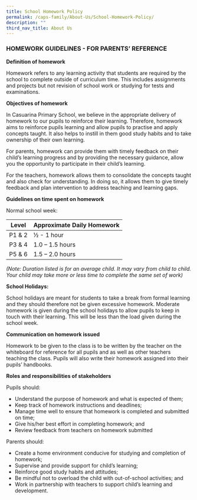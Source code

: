 ```yaml
---
title: School Homework Policy
permalink: /caps-family/About-Us/School-Homework-Policy/
description: ""
third_nav_title: About Us
---
```

### HOMEWORK GUIDELINES - FOR PARENTS’ REFERENCE

  

**Definition of homework**

Homework refers to any learning activity that students are required by the school to complete outside of curriculum time. This includes assignments and projects but not revision of school work or studying for tests and examinations.

  

**Objectives of homework**

In Casuarina Primary School, we believe in the appropriate delivery of homework to our pupils to reinforce their learning. Therefore, homework aims to reinforce pupils learning and allow pupils to practise and apply concepts taught. It also helps to instill in them good study habits and to take ownership of their own learning.

  

For parents, homework can provide them with timely feedback on their child’s learning progress and by providing the necessary guidance, allow you the opportunity to participate in their child’s learning.

  

For the teachers, homework allows them to consolidate the concepts taught and also check for understanding. In doing so, it allows them to give timely feedback and plan intervention to address teaching and learning gaps.

  

**Guidelines on time spent on homework**

Normal school week:

  

| Level | Approximate Daily Homework |
| --- | --- |
| P1 & 2 | ½ - 1 hour |
| P3 & 4 | 1.0 – 1.5 hours |
| P5 & 6 | 1.5 – 2.0 hours |

_(Note: Duration listed is for an average child. It may vary from child to child. Your child may take more or less time to complete the same set of work)_

  

**School Holidays:**

School holidays are meant for students to take a break from formal learning and they should therefore not be given excessive homework. Moderate homework is given during the school holidays to allow pupils to keep in touch with their learning. This will be less than the load given during the school week.

  

**Communication on homework issued**

Homework to be given to the class is to be written by the teacher on the whiteboard for reference for all pupils and as well as other teachers teaching the class. Pupils will also write their homework assigned into their pupils’ handbooks.

  

**Roles and responsibilities of stakeholders**

Pupils should:

*   Understand the purpose of homework and what is expected of them;
*   Keep track of homework instructions and deadlines;
*   Manage time well to ensure that homework is completed and submitted on time;
*   Give his/her best effort in completing homework; and
*   Review feedback from teachers on homework submitted

  

Parents should:

*   Create a home environment conducive for studying and completion of homework;
*   Supervise and provide support for child’s learning;
*   Reinforce good study habits and attitudes;
*   Be mindful not to overload the child with out-of-school activities; and
*   Work in partnership with teachers to support child’s learning and development.

